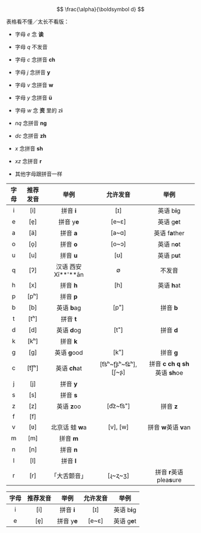 $$
\frac{\alpha}{\boldsymbol d}
$$

表格看不懂／太长不看版：

*   字母 *e* 念 **诶**

*   字母 *q* 不发音

*   字母 *c* 念拼音 **ch**

*   字母 *j* 念拼音 **y**

*   字母 *v* 念拼音 **w**

*   字母 *y* 念拼音 **ü**

*   字母 *w* 念 **资** 里的 z**i**

*   *nq* 念拼音 **ng**

*   *dc* 念拼音 **zh**

*   *x* 念拼音 **sh**

*   *xz* 念拼音 **r**

*   其他字母跟拼音一样

|  字母 |   推荐发音  |          举例         |             允许发音             |                    举例                   |
| :-: | :-----: | :-----------------: | :--------------------------: | :-------------------------------------: |
|  i  |   \[i]  |       拼音 **i**      |             \[ɪ]             |                英语 b**i**g               |
|  e  |  \[e̞]  |      拼音 y**e**      |            \[e\~ɛ]           |                英语 g**e**t               |
|  a  |  \[ä]  |       拼音 **a**      |            \[a\~ɑ]           |              英语 f**a**ther              |
|  o  |  \[o̞]  |       拼音 **o**      |            \[o\~ɔ]           |                英语 n**o**t               |
|  u  |   \[u]  |       拼音 **u**      |             \[ʊ]             |                英语 p**u**t               |
|  q  |   \[ʔ]  | 汉语 西安 Xī\*\*'\*\*ān |               ∅              |                   不发音                   |
|  h  |   \[x]  |       拼音 **h**      |             \[h]             |                英语 **h**at               |
|  p  |  \[pʰ]  |       拼音 **p**      |                              |                                         |
|  b  |   \[b]  |      英语 **b**ag     |             \[p˭]            |                 拼音 **b**                |
|  t  |  \[tʰ]  |       拼音 **t**      |                              |                                         |
|  d  |   \[d]  |      英语 **d**og     |             \[t˭]            |                 拼音 **d**                |
|  k  |  \[kʰ]  |       拼音 **k**      |                              |                                         |
|  g  |   \[g]  |     英语 **g**ood     |             \[k˭]            |                 拼音 **g**                |
|  c  | \[t͡ʃʰ] |     英语 **ch**at     | \[t͡sʰ\~ʈ͡ʂʰ\~t͡ɕʰ], \[ʃ\~ʂ] | 拼音 **c** **ch** **q** **sh**英语 **sh**oe |
|  j  |   \[j]  |       拼音 **y**      |                              |                                         |
|  s  |   \[s]  |       拼音 **s**      |                              |                                         |
|  z  |   \[z]  |      英语 **z**oo     |         \[d͡z\~t͡s˭]         |                 拼音 **z**                |
|  f  |   \[f]  |                     |                              |                                         |
|  v  |   \[ʋ]  |     北京话 蛙 **w**a    |          \[v], \[w]          |            拼音 **w**英语 **v**an           |
|  m  |   \[m]  |       拼音 **m**      |                              |                                         |
|  n  |   \[n]  |       拼音 **n**      |                              |                                         |
|  l  |   \[l]  |       拼音 **l**      |                              |                                         |
|  r  |   \[r]  |        「大舌颤音」       |          \[ɻ\~ʐ\~ʒ]          |         拼音 **r**英语 plea**s**ure         |

|  字母 |  推荐发音 |     举例    |   允许发音  |     举例     |
| :-: | :---: | :-------: | :-----: | :--------: |
|  i  |  \[i] |  拼音 **i** |   \[ɪ]  | 英语 b**i**g |
|  e  | \[e̞] | 拼音 y**e** | \[e\~ɛ] | 英语 g**e**t |
